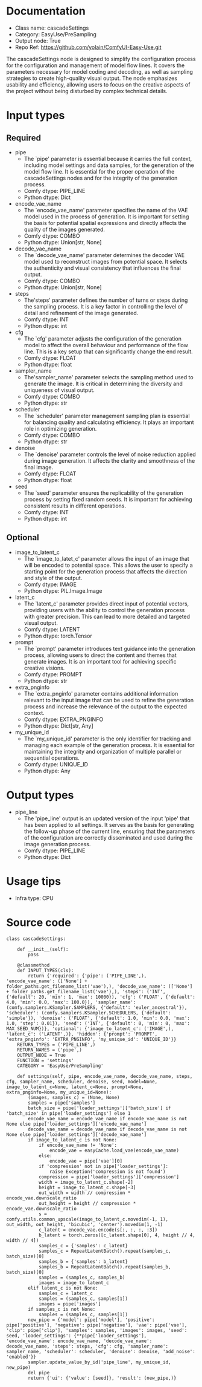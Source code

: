 # Documentation
- Class name: cascadeSettings
- Category: EasyUse/PreSampling
- Output node: True
- Repo Ref: https://github.com/yolain/ComfyUI-Easy-Use.git

The cascadeSettings node is designed to simplify the configuration process for the configuration and management of model flow lines. It covers the parameters necessary for model coding and decoding, as well as sampling strategies to create high-quality visual output. The node emphasizes usability and efficiency, allowing users to focus on the creative aspects of the project without being disturbed by complex technical details.

# Input types
## Required
- pipe
    - The `pipe' parameter is essential because it carries the full context, including model settings and data samples, for the generation of the model flow line. It is essential for the proper operation of the cascadeSettings nodes and for the integrity of the generation process.
    - Comfy dtype: PIPE_LINE
    - Python dtype: Dict
- encode_vae_name
    - The `encode_vae_name' parameter specifies the name of the VAE model used in the process of generation. It is important for setting the basis for potential spatial expressions and directly affects the quality of the images generated.
    - Comfy dtype: COMBO
    - Python dtype: Union[str, None]
- decode_vae_name
    - The `decode_vae_name' parameter determines the decoder VAE model used to reconstruct images from potential space. It selects the authenticity and visual consistency that influences the final output.
    - Comfy dtype: COMBO
    - Python dtype: Union[str, None]
- steps
    - The'steps' parameter defines the number of turns or steps during the sampling process. It is a key factor in controlling the level of detail and refinement of the image generated.
    - Comfy dtype: INT
    - Python dtype: int
- cfg
    - The `cfg' parameter adjusts the configuration of the generation model to affect the overall behaviour and performance of the flow line. This is a key setup that can significantly change the end result.
    - Comfy dtype: FLOAT
    - Python dtype: float
- sampler_name
    - The'sampler_name' parameter selects the sampling method used to generate the image. It is critical in determining the diversity and uniqueness of visual output.
    - Comfy dtype: COMBO
    - Python dtype: str
- scheduler
    - The `scheduler' parameter management sampling plan is essential for balancing quality and calculating efficiency. It plays an important role in optimizing generation.
    - Comfy dtype: COMBO
    - Python dtype: str
- denoise
    - The `denoise' parameter controls the level of noise reduction applied during image generation. It affects the clarity and smoothness of the final image.
    - Comfy dtype: FLOAT
    - Python dtype: float
- seed
    - The `seed' parameter ensures the replicability of the generation process by setting fixed random seeds. It is important for achieving consistent results in different operations.
    - Comfy dtype: INT
    - Python dtype: int
## Optional
- image_to_latent_c
    - The `image_to_latet_c' parameter allows the input of an image that will be encoded to potential space. This allows the user to specify a starting point for the generation process that affects the direction and style of the output.
    - Comfy dtype: IMAGE
    - Python dtype: PIL.Image.Image
- latent_c
    - The `latent_c' parameter provides direct input of potential vectors, providing users with the ability to control the generation process with greater precision. This can lead to more detailed and targeted visual output.
    - Comfy dtype: LATENT
    - Python dtype: torch.Tensor
- prompt
    - The `prompt' parameter introduces text guidance into the generation process, allowing users to direct the content and themes that generate images. It is an important tool for achieving specific creative visions.
    - Comfy dtype: PROMPT
    - Python dtype: str
- extra_pnginfo
    - The `extra_pnginfo' parameter contains additional information relevant to the input image that can be used to refine the generation process and increase the relevance of the output to the expected context.
    - Comfy dtype: EXTRA_PNGINFO
    - Python dtype: Dict[str, Any]
- my_unique_id
    - The `my_unique_id' parameter is the only identifier for tracking and managing each example of the generation process. It is essential for maintaining the integrity and organization of multiple parallel or sequential operations.
    - Comfy dtype: UNIQUE_ID
    - Python dtype: Any

# Output types
- pipe_line
    - The 'pipe_line' output is an updated version of the input 'pipe' that has been applied to all settings. It serves as the basis for generating the follow-up phase of the current line, ensuring that the parameters of the configuration are correctly disseminated and used during the image generation process.
    - Comfy dtype: PIPE_LINE
    - Python dtype: Dict

# Usage tips
- Infra type: CPU

# Source code
```
class cascadeSettings:

    def __init__(self):
        pass

    @classmethod
    def INPUT_TYPES(cls):
        return {'required': {'pipe': ('PIPE_LINE',), 'encode_vae_name': (['None'] + folder_paths.get_filename_list('vae'),), 'decode_vae_name': (['None'] + folder_paths.get_filename_list('vae'),), 'steps': ('INT', {'default': 20, 'min': 1, 'max': 10000}), 'cfg': ('FLOAT', {'default': 4.0, 'min': 0.0, 'max': 100.0}), 'sampler_name': (comfy.samplers.KSampler.SAMPLERS, {'default': 'euler_ancestral'}), 'scheduler': (comfy.samplers.KSampler.SCHEDULERS, {'default': 'simple'}), 'denoise': ('FLOAT', {'default': 1.0, 'min': 0.0, 'max': 1.0, 'step': 0.01}), 'seed': ('INT', {'default': 0, 'min': 0, 'max': MAX_SEED_NUM})}, 'optional': {'image_to_latent_c': ('IMAGE',), 'latent_c': ('LATENT',)}, 'hidden': {'prompt': 'PROMPT', 'extra_pnginfo': 'EXTRA_PNGINFO', 'my_unique_id': 'UNIQUE_ID'}}
    RETURN_TYPES = ('PIPE_LINE',)
    RETURN_NAMES = ('pipe',)
    OUTPUT_NODE = True
    FUNCTION = 'settings'
    CATEGORY = 'EasyUse/PreSampling'

    def settings(self, pipe, encode_vae_name, decode_vae_name, steps, cfg, sampler_name, scheduler, denoise, seed, model=None, image_to_latent_c=None, latent_c=None, prompt=None, extra_pnginfo=None, my_unique_id=None):
        (images, samples_c) = (None, None)
        samples = pipe['samples']
        batch_size = pipe['loader_settings']['batch_size'] if 'batch_size' in pipe['loader_settings'] else 1
        encode_vae_name = encode_vae_name if encode_vae_name is not None else pipe['loader_settings']['encode_vae_name']
        decode_vae_name = decode_vae_name if decode_vae_name is not None else pipe['loader_settings']['decode_vae_name']
        if image_to_latent_c is not None:
            if encode_vae_name != 'None':
                encode_vae = easyCache.load_vae(encode_vae_name)
            else:
                encode_vae = pipe['vae'][0]
            if 'compression' not in pipe['loader_settings']:
                raise Exception('compression is not found')
            compression = pipe['loader_settings']['compression']
            width = image_to_latent_c.shape[-2]
            height = image_to_latent_c.shape[-3]
            out_width = width // compression * encode_vae.downscale_ratio
            out_height = height // compression * encode_vae.downscale_ratio
            s = comfy.utils.common_upscale(image_to_latent_c.movedim(-1, 1), out_width, out_height, 'bicubic', 'center').movedim(1, -1)
            c_latent = encode_vae.encode(s[:, :, :, :3])
            b_latent = torch.zeros([c_latent.shape[0], 4, height // 4, width // 4])
            samples_c = {'samples': c_latent}
            samples_c = RepeatLatentBatch().repeat(samples_c, batch_size)[0]
            samples_b = {'samples': b_latent}
            samples_b = RepeatLatentBatch().repeat(samples_b, batch_size)[0]
            samples = (samples_c, samples_b)
            images = image_to_latent_c
        elif latent_c is not None:
            samples_c = latent_c
            samples = (samples_c, samples[1])
            images = pipe['images']
        if samples_c is not None:
            samples = (samples_c, samples[1])
        new_pipe = {'model': pipe['model'], 'positive': pipe['positive'], 'negative': pipe['negative'], 'vae': pipe['vae'], 'clip': pipe['clip'], 'samples': samples, 'images': images, 'seed': seed, 'loader_settings': {**pipe['loader_settings'], 'encode_vae_name': encode_vae_name, 'decode_vae_name': decode_vae_name, 'steps': steps, 'cfg': cfg, 'sampler_name': sampler_name, 'scheduler': scheduler, 'denoise': denoise, 'add_noise': 'enabled'}}
        sampler.update_value_by_id('pipe_line', my_unique_id, new_pipe)
        del pipe
        return {'ui': {'value': [seed]}, 'result': (new_pipe,)}
```
